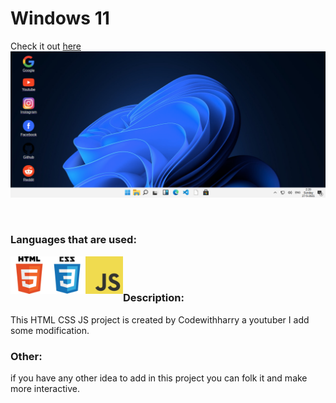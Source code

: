 # Windows 11
Check it out [here][link]
![site Image](./img/img.png)

<br />

### Languages that are used:
<img align="left" alt="HTML5" width="60px" src="https://raw.githubusercontent.com/github/explore/80688e429a7d4ef2fca1e82350fe8e3517d3494d/topics/html/html.png" />
<img align="left" alt="CSS3" width="60px" src="https://raw.githubusercontent.com/github/explore/80688e429a7d4ef2fca1e82350fe8e3517d3494d/topics/css/css.png" />
<img align="left" alt="JavaScript" width="60px" src="https://raw.githubusercontent.com/github/explore/80688e429a7d4ef2fca1e82350fe8e3517d3494d/topics/javascript/javascript.png" />

<br/>
<br/>

### Description:
This HTML CSS JS project is created by Codewithharry a youtuber I add some modification.

### Other:
if you have any other idea to add in this project you can folk it and make more interactive.

[link]:https://app.netlify.com/sites/relaxed-brahmagupta-4ba40e/overview
